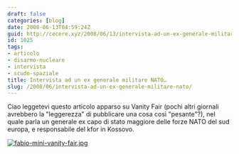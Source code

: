```yaml
---
draft: false
categories: [blog]
date: 2008-06-13T04:59:24Z
guid: http://cecere.xyz/2008/06/13/intervista-ad-un-ex-generale-militare-nato/
id: 1025
tags:
- articolo
- disarmo-nucleare
- intervista
- scudo-spaziale
title: Intervista ad un ex generale militare NATO…
slug: /2008/06/intervista-ad-un-ex-generale-militare-nato/
---
```


Ciao leggetevi questo articolo apparso su Vanity Fair (pochi altri giornali avrebbero la "leggerezza" di pubblicare una cosa così "pesante"?), nel quale parla un generale ex capo di stato maggiore delle forze NATO del sud europa, e responsabile del kfor in Kossovo.

[![fabio-mini-vanity-fair.jpg](http://cecere.xyz/wp-content/uploads/sites/3/2008/06/fabio-mini-vanity-fair.jpg)](http://cecere.xyz/wp-content/uploads/sites/3/2008/06/fabio-mini-vanity-fair.pdf "fabio-mini-vanity-fair.pdf")